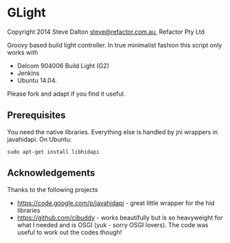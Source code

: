 GLight
======

Copyright 2014 Steve Dalton <steve@refactor.com.au>, Refactor Pty Ltd

Groovy based build light controller. In true minimalist fashion this script only works with

* Delcom 904006 Build Light (G2)
* Jenkins
* Ubuntu 14.04. 

Please fork and adapt if you find it useful.

Prerequisites
-------------

You need the native libraries. Everything else is handled by jni wrappers in javahidapi. On Ubuntu:

	sudo apt-get install libhidapi

Acknowledgements
----------------

Thanks to the following projects

* https://code.google.com/p/javahidapi - great little wrapper for the hid libraries
* https://github.com/cibuddy - works beautifully but is so heavyweight for what I needed and is OSGI (yuk - sorry OSGI lovers). The code was useful to work out the codes though!

